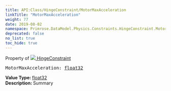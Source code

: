 ```yaml
---
title: API:Class/HingeConstraint/MotorMaxAcceleration
linkTitle: "MotorMaxAcceleration"
weight: 77
date: 2019-08-02
namespace: Primrose.DataModel.Physics.Constraints.HingeConstraint.MotorMaxAcceleration
deprecated: false
no_list: true
toc_hide: true
---
```

Property of <a href="/docs/api-reference/Class/HingeConstraint"><img src="/icons/silk/axle.png"/>&nbsp;HingeConstraint</a>
<pre class="method-declaration">
MotorMaxAcceleration: <a class="type" href="/docs/api-reference/System/Primitives#single">float32</a></pre>
<b>Value Type: </b>
<a class="type" href="/docs/api-reference/System/Primitives#single">float32</a>
<br/>
<b>Description: </b>
Summary

